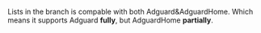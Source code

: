 Lists in the branch is compable with both Adguard&AdguardHome. Which means it supports Adguard **fully**, but AdguardHome **partially**.
